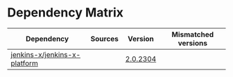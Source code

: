 # Dependency Matrix

Dependency | Sources | Version | Mismatched versions
---------- | ------- | ------- | -------------------
[jenkins-x/jenkins-x-platform](https://github.com/jenkins-x/jenkins-x-platform) |  | [2.0.2304](https://github.com/jenkins-x/jenkins-x-platform/releases/tag/v2.0.2304) | 
